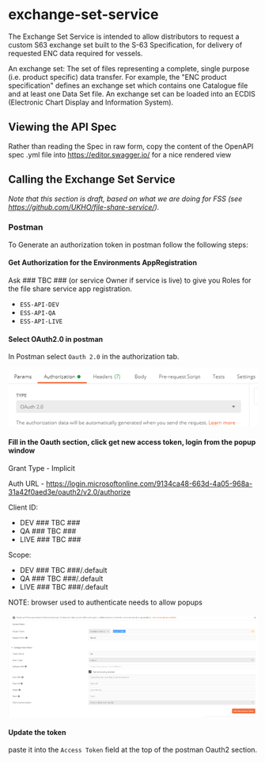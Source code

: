 # exchange-set-service

The Exchange Set Service is intended to allow distributors to request a custom S63 exchange set  built to the S-63 Specification, for delivery of requested ENC data required for vessels.

An exchange set: The set of files representing a complete, single purpose (i.e. product specific) data transfer. For example, the "ENC product specification" defines an exchange set which contains one Catalogue file and at least one Data Set file. An exchange set can be loaded into an ECDIS (Electronic Chart Display and Information System).

## Viewing the API Spec

Rather than reading the Spec in raw form, copy the content of the OpenAPI spec .yml file into https://editor.swagger.io/ for a nice rendered view

## Calling the Exchange Set Service

*Note that this  section is draft, based on what we are doing for FSS (see <https://github.com/UKHO/file-share-service/>).*

### Postman

To Generate an authorization token in postman follow the following steps:

#### Get Authorization for the Environments AppRegistration

Ask ### TBC ### (or service Owner if service is live) to give you Roles for the file share service app registration.
- `ESS-API-DEV`
- `ESS-API-QA`
- `ESS-API-LIVE`

#### Select OAuth2.0 in postman

In Postman select `Oauth 2.0` in the authorization tab.

![OAuth2 Postman Section](/Documentation/Images/PostmanAuthTabOauth.PNG)

#### Fill in the Oauth section, click get new access token, login from the popup window

Grant Type - Implicit

Auth URL - https://login.microsoftonline.com/9134ca48-663d-4a05-968a-31a42f0aed3e/oauth2/v2.0/authorize

Client ID:

- DEV ### TBC ###
- QA ### TBC ###
- LIVE ### TBC ###

Scope:

- DEV ### TBC ###/.default
- QA ### TBC ###/.default
- LIVE ### TBC ###/.default

NOTE: browser used to authenticate needs to allow popups

![OAuth2 Postman Section](/Documentation/Images/PostmanAuthTabOauthDetails.PNG)

#### Update the token

paste it into the `Access Token` field at the top of the postman Oauth2 section.
